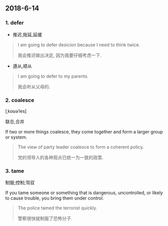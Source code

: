 ## 2018-6-14

### 1. defer

- 推迟,拖延,延缓
> I am going to defer desicion because I need to think twice.
>
> 我会推迟做出决定, 因为我要仔细考虑一下.

- 遵从,顺从
> I am going to defer to my parents.
> 
> 我会听从父母的.
### 2. coalesce


[ˌkoʊəˈles] 

联合,合并

If two or more things coalesce, they come together and form a larger group or system.

> The view of party leader coalesce to form a coherent policy.
> 
> 党的领导人的各种观点已统一为一致的政策.

### 3. tame

制服;控制;驾驭

If you tame someone or something that is dangerous, uncontrolled, or likely to cause trouble, you bring them under control.

> The police tamed the terrorist quickly.
> 
> 警察很快就制服了恐怖分子.

